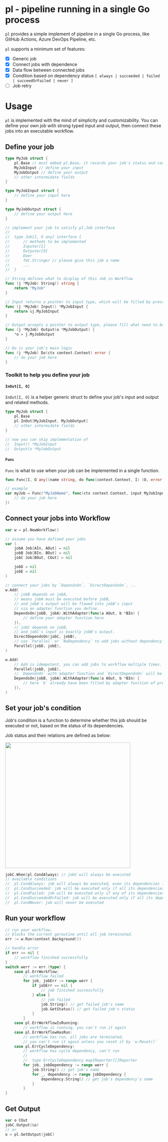 # pl - pipeline running in a single Go process

`pl` provides a simple implement of pipeline in a single Go process, like GitHub Actions, Azure DevOps Pipeline, etc.

`pl` supports a minimum set of features:
- [x] Generic job
- [x] Connect jobs with dependence
- [x] Data flow between connected jobs
- [x] Condition based on dependency status `[ always | succeeded | failed | succeedOrFailed | never ]`
- [ ] Job retry

# Usage

`pl` is implemented with the mind of simplicity and customizability. You can define your own job with strong typed input and output, then connect these jobs into an executable workflow.

## Define your job

```go
type MyJob struct {
    pl.Base // must embed pl.Base, it records your job's status and condition function
    MyJobInput // define your input
    MyJobOutput // define your output
    // other intermidate fields
}

type MyJobInput struct {
    // define your input here
}

type MyJobOutput struct {
    // define your output here
}

// implement your job to satisfy pl.Job interface
//
//  type Job[I, O any] interface {
//  	// methods to be implemented
//  	Inputer[I]
//  	Outputer[O]
//  	Doer
//  	fmt.Stringer // please give this job a name
//      ...
//  }

// String defines what to display of this Job in Workflow
func (j *MyJob) String() string {
    return "MyJob"
}

// Input returns a pointer to input type, which will be filled by preceding jobs or user
func (j *MyJob) Input() *MyJobInput {
    return &j.MyJobInput
}

// Output accepts a pointer to output type, please fill what need to be outputted to it
func (j *MyJob) Output(o *MyJobOutput) {
    *o = j.MyJobOutput
}

// Do is your job's main logic
func (j *MyJob) Do(ctx context.Context) error {
    // do your job here
}
```

### Toolkit to help you define your job

#### `InOut[I, O]`

`InOut[I, O]` is a helper generic struct to define your job's input and output and related methods.

```go
type MyJob struct {
    pl.Base
    pl.InOut[MyJobInput, MyJobOutput]
    // other intermidate fields
}

// now you can skip implementation of 
//  Input() *MyJobInput
//  Output(o *MyJobOutput
```

#### `Func`

`Func` is what to use when your job can be implemented in a single function.

```go
func Func[I, O any](name string, do func(context.Context, I) (O, error)) Job[I, O]

// example
var myJob = Func("MyJobName", func(ctx context.Context, input MyJobInput) (MyJobOutput, error) {
    // do your job here
})
```

## Connect your jobs into Workflow

```go
var w = pl.NewWorkflow()

// assume you have defined your jobs
var (
    jobA Job[AIn, AOut] = nil
    jobB Job[BIn, BOut] = nil
    jobC Job[BOut, COut] = nil

    jobD = nil
    jobE = nil
)

// connect your jobs by `DependsOn`, `DirectDependsOn`, ...
w.Add(
    // jobB depends on jobA,
    // means jobA must be executed before jobB,
    // and jobA's output will be flowed into jobB's input
    // via an adapter function you define.
    DependsOn(jobB, jobA).WithAdapter(func(a AOut, b *BIn) {
        // define your adapter function here
    }),
    // jobC depends on jobB,
    // and jobC's input is exactly jobB's output.
    DirectDependsOn(jobC, jobB),
    // use `Parallel` or `NoDependency` to add jobs without dependency.
    Parallel(jobD, jobE),
)

w.Add(
    // Add is idempotent, you can add jobs to workflow multiple times.
    Parallel(jobD, jobE),
    // `DependsOn` with adapter function and `DirectDependsOn` will be executed in order, FIFO.
    DependsOn(jobB, jobA).WithAdapter(func(a AOut, b *BIn) {
        // here `b` already have been filled by adapter function of previous `DependsOn`
    }),
)
```

## Set your job's condition

Job's condition is a function to determine whether this job should be executed or not, based on the status of its dependencies.

Job status and their relations are defined as below:

<img src="https://github.com/xuxife/pl/assets/28257575/e7cc8265-89b9-44b9-8737-c84a884a19c0" width=400>

```go
jobC.When(pl.CondAlways) // jobC will always be executed
// available conditions
//  pl.CondAlways: job will always be executed, even its dependencies failed or canceled
//  pl.CondSucceeded: job will be executed only if all its dependencies succeeded, cancel if any of them failed or canceled.
//  pl.CondFailed: job will be executed only if any of its dependencies failed, cancel if all of them succeeded or any of them canceled
//  pl.CondSucceededOrFailed: job will be executed only if all its dependencies succeeded or failed, cancel if any of them canceled
//  pl.CondNever: job will never be executed
```

## Run your workflow

```go
// run your workflow,
// blocks the current goroutine until all job terminated.
err := w.Run(context.Background())

// handle error
if err == nil {
    // workflow finished successfully
}
switch werr := err.(type) {
    case pl.ErrWorkflow:
        // workflow failed
        for job, jobErr := range werr {
            if jobErr == nil {
                // job finished successfully
            } else {
                // job failed
                job.String() // get failed job's name
                job.GetStatus() // get failed job's status
            }
        }
    case pl.ErrWorkflowIsRunning:
        // workflow is running, you can't run it again
    case pl.ErrWorkflowHasRun:
        // workflow has run, all jobs are terminated,
        // you can't run it again unless you reset it by `w.Reset()`
    case pl.ErrCycleDependency:
        // workflow has cycle dependency, can't run
        // 
        //  type ErrCycleDependency map[Reporter][]Reporter
        for job, jobDependency := range werr {
            job.String() // get job's name
            for _, dependency := range jobDependency {
                dependency.String() // get job's dependency's name
            }
        }
}
```

## Get Output

```go
var o COut
jobC.Output(&o)
// or
o = pl.GetOutput(jobC)
```